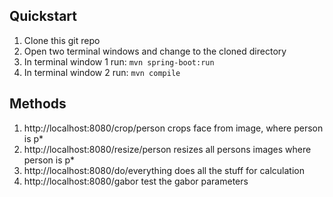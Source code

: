 ## Quickstart

1. Clone this git repo
2. Open two terminal windows and change to the cloned directory
3. In terminal window 1 run: `mvn spring-boot:run`
4. In terminal window 2 run: `mvn compile`

## Methods

1. http://localhost:8080/crop/person crops face from image, where person is p*
2. http://localhost:8080/resize/person resizes all persons images where person is p*
3. http://localhost:8080/do/everything does all the stuff for calculation
3. http://localhost:8080/gabor test the gabor parameters
